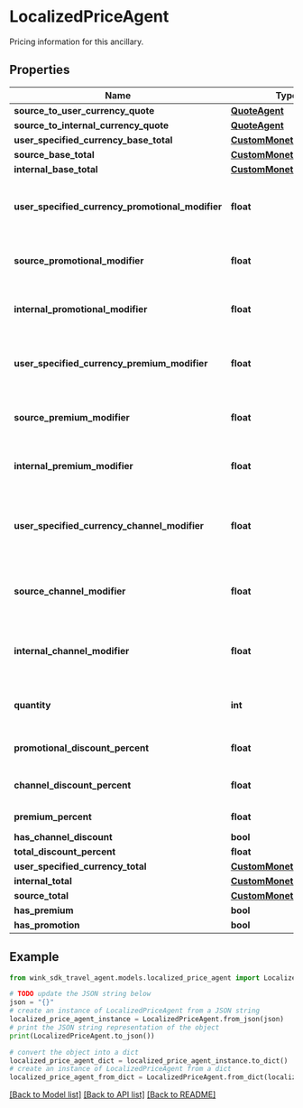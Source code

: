 # LocalizedPriceAgent

Pricing information for this ancillary.

## Properties

Name | Type | Description | Notes
------------ | ------------- | ------------- | -------------
**source_to_user_currency_quote** | [**QuoteAgent**](QuoteAgent.md) |  | 
**source_to_internal_currency_quote** | [**QuoteAgent**](QuoteAgent.md) |  | 
**user_specified_currency_base_total** | [**CustomMonetaryAmount**](CustomMonetaryAmount.md) |  | 
**source_base_total** | [**CustomMonetaryAmount**](CustomMonetaryAmount.md) |  | 
**internal_base_total** | [**CustomMonetaryAmount**](CustomMonetaryAmount.md) |  | 
**user_specified_currency_promotional_modifier** | **float** | Promotional modifiers in user specified currency | [optional] 
**source_promotional_modifier** | **float** | Promotional modifiers in hotel currency | [optional] 
**internal_promotional_modifier** | **float** | Promotional modifiers in wink currency | [optional] 
**user_specified_currency_premium_modifier** | **float** | Premium modifiers in user specified currency | [optional] 
**source_premium_modifier** | **float** | Premium modifiers in hotel currency | [optional] 
**internal_premium_modifier** | **float** | Premium modifiers in wink currency | [optional] 
**user_specified_currency_channel_modifier** | **float** | Channel / Membership modifier in user specified currency | [optional] 
**source_channel_modifier** | **float** | Channel / Membership modifier in hotel currency | [optional] 
**internal_channel_modifier** | **float** | Channel / Membership modifier in wink currency | [optional] 
**quantity** | **int** | How many of this item is included in this price | [optional] [default to 1]
**promotional_discount_percent** | **float** | Promotional discount percent | [optional] 
**channel_discount_percent** | **float** | Channel discount percent | [optional] 
**premium_percent** | **float** | Premium percent | [optional] 
**has_channel_discount** | **bool** |  | [optional] 
**total_discount_percent** | **float** |  | [optional] 
**user_specified_currency_total** | [**CustomMonetaryAmount**](CustomMonetaryAmount.md) |  | [optional] 
**internal_total** | [**CustomMonetaryAmount**](CustomMonetaryAmount.md) |  | [optional] 
**source_total** | [**CustomMonetaryAmount**](CustomMonetaryAmount.md) |  | [optional] 
**has_premium** | **bool** |  | [optional] 
**has_promotion** | **bool** |  | [optional] 

## Example

```python
from wink_sdk_travel_agent.models.localized_price_agent import LocalizedPriceAgent

# TODO update the JSON string below
json = "{}"
# create an instance of LocalizedPriceAgent from a JSON string
localized_price_agent_instance = LocalizedPriceAgent.from_json(json)
# print the JSON string representation of the object
print(LocalizedPriceAgent.to_json())

# convert the object into a dict
localized_price_agent_dict = localized_price_agent_instance.to_dict()
# create an instance of LocalizedPriceAgent from a dict
localized_price_agent_from_dict = LocalizedPriceAgent.from_dict(localized_price_agent_dict)
```
[[Back to Model list]](../README.md#documentation-for-models) [[Back to API list]](../README.md#documentation-for-api-endpoints) [[Back to README]](../README.md)



